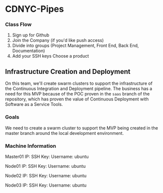 # CDNYC-Pipes


### Class Flow

1. Sign up for Github
1. Join the Company (if you'd like push access)
1. Divide into groups (Project Management, Front End, Back End, Documentation)
1. Add your SSH keys Choose a product

## Infrastructure Creation and Deployment

On this team, we'll create swarm clusters to support the infrastructure of the Continuous Integration and Deployment pipeline. The business has a need for this MVP because of the POC proven in the `saas` branch of the repository, which has proven the value of Continuous Deployment with Software as a Service Tools.

### Goals

We need to create a swarm cluster to support the MVP being created in the master branch around the local development environment.
### Machine Information

Master01
IP:
SSH Key:
Username: ubuntu

Node01
IP:
SSH Key:
Username: ubuntu

Node02
IP:
SSH Key:
Username: ubuntu

Node03
IP:
SSH Key:
Username: ubuntu



